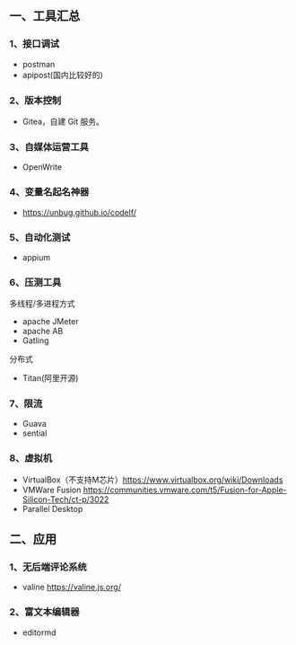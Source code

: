 ## 一、工具汇总

### 1、接口调试
* postman
* apipost(国内比较好的)

### 2、版本控制
* Gitea，自建 Git 服务。

### 3、自媒体运营工具
* OpenWrite

### 4、变量名起名神器
* https://unbug.github.io/codelf/

### 5、自动化测试
* appium

### 6、压测工具
多线程/多进程方式
* apache JMeter
* apache AB
* Gatling

分布式
* Titan(阿里开源)

### 7、限流

* Guava
* sential

### 8、虚拟机

- VirtualBox（不支持M芯片）https://www.virtualbox.org/wiki/Downloads
- VMWare Fusion https://communities.vmware.com/t5/Fusion-for-Apple-Silicon-Tech/ct-p/3022
- Parallel Desktop

## 二、应用

### 1、无后端评论系统

- valine https://valine.js.org/

### 2、富文本编辑器

- editormd 

